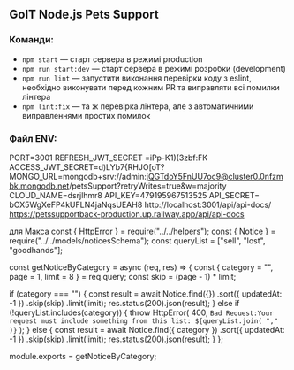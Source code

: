 ## GoIT Node.js Pets Support

### Команди:

- `npm start` &mdash; старт сервера в режимі production
- `npm run start:dev` &mdash; старт сервера в режимі розробки (development)
- `npm run lint` &mdash; запустити виконання перевірки коду з eslint, необхідно виконувати перед кожним PR та виправляти всі помилки лінтера
- `npm lint:fix` &mdash; та ж перевірка лінтера, але з автоматичними виправленнями простих помилок

### Файл ENV:

PORT=3001
REFRESH_JWT_SECRET =iPp-K1)(3zbf:FK
ACCESS_JWT_SECRET=d)LYb7{RHJO[oT?
MONGO_URL=mongodb+srv://admin:jQGTdoY5FnUU7oc9@cluster0.0nfzmbk.mongodb.net/petsSupport?retryWrites=true&w=majority
CLOUD_NAME=dsrjlhmr8
API_KEY=479195967513525
API_SECRET= bOX5WgXeFP4kUFLN4jaNqsUEAH8
http://localhost:3001/api/api-docs/
https://petssupportback-production.up.railway.app/api/api-docs

для Макса
const { HttpError } = require("../../helpers");
const { Notice } = require("../../models/noticesSchema");
const queryList = ["sell", "lost", "goodhands"];

const getNoticeByCategory = async (req, res) => {
const { category = "", page = 1, limit = 8 } = req.query;
const skip = (page - 1) \* limit;

if (category === "") {
const result = await Notice.find({})
.sort({ updatedAt: -1 })
.skip(skip)
.limit(limit);
res.status(200).json(result);
} else if (!queryList.includes(category)) {
throw HttpError(
400,
`Bad Request:Your request must include something from this list: ${queryList.join(
        ","
      )}`
);
} else {
const result = await Notice.find({ category })
.sort({ updatedAt: -1 })
.skip(skip)
.limit(limit);
res.status(200).json(result);
}
};

module.exports = getNoticeByCategory;
